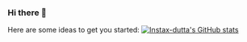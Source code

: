 ### Hi there 👋

Here are some ideas to get you started:
[![Instax-dutta's GitHub stats](https://github-readme-stats.vercel.app/api?username=instax-dutta)](https://github.com/anuraghazra/github-readme-stats)
